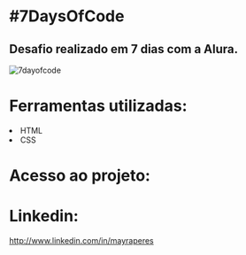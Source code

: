 # <h1> #7DaysOfCode</h1>

## Desafio realizado em 7 dias com a Alura.




![7dayofcode](https://github.com/user-attachments/assets/7b813cc9-1324-4658-a182-bd7ff719f775)


# Ferramentas utilizadas:


<li>HTML </li>

<li>CSS </li>

# Acesso ao projeto:


# Linkedin:
 http://www.linkedin.com/in/mayraperes

